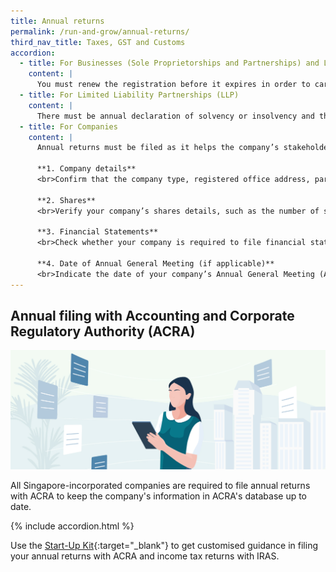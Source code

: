 ```yaml
---
title: Annual returns
permalink: /run-and-grow/annual-returns/
third_nav_title: Taxes, GST and Customs
accordion:
  - title: For Businesses (Sole Proprietorships and Partnerships) and Limited Partnerships
    content: |
      You must renew the registration before it expires in order to carry on with your business. Your business registration can be renewed 60 days before the expiry date. The renewal fee is $30 for one year or $90 for three years. Please ensure you do not have any outstanding liabilities with CPF Board before renewal.
  - title: For Limited Liability Partnerships (LLP)
    content: |
      There must be annual declaration of solvency or insolvency and the first annual declaration must be lodged within 15 months from the date of registration of the LLP. Subsequent declarations must be lodged once every calendar year and not more than 15 months after the last lodgement.
  - title: For Companies
    content: |
      Annual returns must be filed as it helps the company’s stakeholders make informed decisions. Here is a list of information that you are required to provide when filing annual returns.

      **1. Company details**
      <br>Confirm that the company type, registered office address, particulars of the company officers, and details of registered charges are up to date.  

      **2. Shares**
      <br>Verify your company’s shares details, such as the number of shares held, issued share capital, and amount of paid up share capital.

      **3. Financial Statements**
      <br>Check whether your company is required to file financial statements with the annual return on ACRA's website here. Companies that are not required to file financial statements must instead submit an online declaration, when filing their annual return.

      **4. Date of Annual General Meeting (if applicable)**
      <br>Indicate the date of your company’s Annual General Meeting (AGM), if it was held. This is not applicable if your company is exempted from holding AGMs or have dispensed with AGMs.
---
```


## Annual filing with Accounting and Corporate Regulatory Authority (ACRA)

![Annual Returns](/images/grow/RunandGrow_AnnualReturns.jpg)

All Singapore-incorporated companies are required to file annual returns with ACRA to keep the company's information in ACRA's database up to date.

{% include accordion.html %}

Use the [Start-Up Kit](https://www.iras.gov.sg/irashome/Businesses/Companies/Learning-the-basics-of-Corporate-Income-Tax/New-Company-Start-Up-Kit/){:target="\_blank"} to get customised guidance in filing your annual returns with ACRA and income tax returns with IRAS.

<script src="/jquery/jquery.min.js"></script>
<script src="/jquery/bp-menu-new-tab.js"></script>
